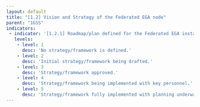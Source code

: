 ```yaml
---
layout: default
title: "[1.2] Vision and Strategy of the Federated EGA node"
parent: "1GSS"
indicators:
 - indicator: '[1.2.1] Roadmap/plan defined for the Federated EGA instance'
   levels:
    - level: 1
      desc: 'No strategy/framework is defined.'
    - level: 2
      desc: 'Initial strategy/framework being drafted.'
    - level: 3  
      desc: 'Strategy/framework approved.'
    - level: 4
      desc: 'Strategy/framework being implemented with key personnel.'
    - level: 5
      desc: 'Strategy/framework fully implemented with planning underway for the next 4 years.'
---
```

